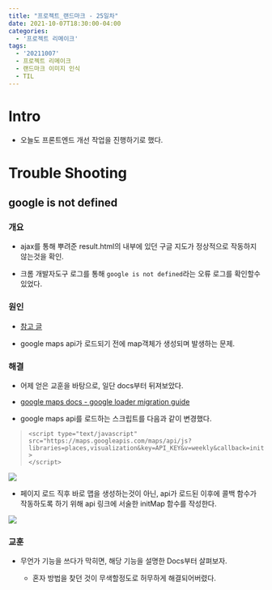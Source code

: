 ```yaml
---
title: "프로젝트_랜드마크 - 25일차"
date: 2021-10-07T18:30:00-04:00
categories:
  - '프로젝트 리메이크'
tags:
  - '20211007'
  - 프로젝트 리메이크
  - 랜드마크 이미지 인식
  - TIL
---
```



# Intro

* 오늘도 프론트엔드 개선 작업을 진행하기로 했다.


# Trouble Shooting

## google is not defined

### 개요

* ajax를 통해 뿌려준 result.html의 내부에 있던 구글 지도가 정상적으로 작동하지 않는것을 확인.

* 크롬 개발자도구 로그를 통해 ```google is not defined```라는 오류 로그를 확인할수 있었다.

### 원인

* [참고 글](https://stackoverflow.com/questions/14184956/async-google-maps-api-v3-undefined-is-not-a-function/14185834#14185834)

* google maps api가 로드되기 전에 map객체가 생성되며 발생하는 문제.

### 해결

* 어제 얻은 교훈을 바탕으로, 일단 docs부터 뒤져보았다.

* [google maps docs - google loader migration guide](https://developers.google.com/maps/documentation/javascript/google-loader-migration?hl=en)

* google maps api를 로드하는 스크립트를 다음과 같이 변경했다.

> ```
> <script type="text/javascript" src="https://maps.googleapis.com/maps/api/js?libraries=places,visualization&key=API_KEY&v=weekly&callback=initMap" >
> </script>
> ```

<img src="https://1geraldine1.github.io/assets/images/Landmark/Day26/전후.PNG"/>

* 페이지 로드 직후 바로 맵을 생성하는것이 아닌, api가 로드된 이후에 콜백 함수가 작동하도록 하기 위해 api 링크에 서술한 initMap 함수를 작성한다.

<img src="https://1geraldine1.github.io/assets/images/Landmark/Day26/지도생성스크립트변경.PNG"/>


### 교훈

* 무언가 기능을 쓰다가 막히면, 해당 기능을 설명한 Docs부터 살펴보자.

  * 혼자 방법을 찾던 것이 무색할정도로 허무하게 해결되어버렸다.

